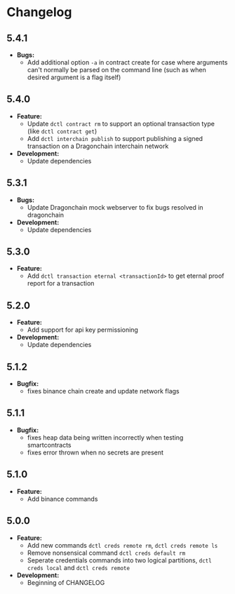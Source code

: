 # Changelog

## 5.4.1

- **Bugs:**
  - Add additional option `-a` in contract create for case where arguments can't normally be parsed on the command line (such as when desired argument is a flag itself)

## 5.4.0

- **Feature:**
  - Update `dctl contract rm` to support an optional transaction type (like `dctl contract get`)
  - Add `dctl interchain publish` to support publishing a signed transaction on a Dragonchain interchain network
- **Development:**
  - Update dependencies

## 5.3.1

- **Bugs:**
  - Update Dragonchain mock webserver to fix bugs resolved in dragonchain
- **Development:**
  - Update dependencies

## 5.3.0

- **Feature:**
  - Add `dctl transaction eternal <transactionId>` to get eternal proof report for a transaction

## 5.2.0

- **Feature:**
  - Add support for api key permissioning
- **Development:**
  - Update dependencies

## 5.1.2

- **Bugfix:**
  - fixes binance chain create and update network flags

## 5.1.1

- **Bugfix:**
  - fixes heap data being written incorrectly when testing smartcontracts
  - fixes error thrown when no secrets are present

## 5.1.0

- **Feature:**
  - Add binance commands

## 5.0.0

- **Feature:**
  - Add new commands `dctl creds remote rm`, `dctl creds remote ls`
  - Remove nonsensical command `dctl creds default rm`
  - Seperate credentials commands into two logical partitions, `dctl creds local` and `dctl creds remote`
- **Development:**
  - Beginning of CHANGELOG

